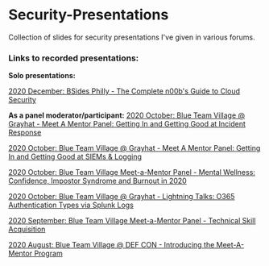 # Security-Presentations
Collection of slides for security presentations I've given in various forums.

<b><h3>Links to recorded presentations:</h3></b>


<b>Solo presentations:</b>

[2020 December: BSides Philly - The Complete n00b's Guide to Cloud Security](https://youtu.be/ZfyWJOgEWYc)


<b>As a panel moderator/participant:</b>
[2020 October: Blue Team Village @ Grayhat - Meet A Mentor Panel: Getting In and Getting Good at Incident Response](https://youtu.be/a515BgPuLk4)

[2020 October: Blue Team Village @ Grayhat - Meet A Mentor Panel: Getting In and Getting Good at SIEMs & Logging](https://youtu.be/7KFFvtCPH_c)

[2020 October: Blue Team Village Meet-a-Mentor Panel - Mental Wellness: Confidence, Impostor Syndrome and Burnout in 2020](https://youtu.be/Ejjb3APyqSo?t=701)

[2020 October: Blue Team Village @ Grayhat - Lightning Talks: O365 Authentication Types via Splunk Logs](https://youtu.be/Zpk5WwnEJoY?t=1675)

[2020 September: Blue Team Village Meet-a-Mentor Panel - Technical Skill Acquisition](https://youtu.be/DnPA1m4cNVk?t=1160)

[2020 August: Blue Team Village @ DEF CON - Introducing the Meet-A-Mentor Program](https://youtu.be/pyRRi3W9CEM)
